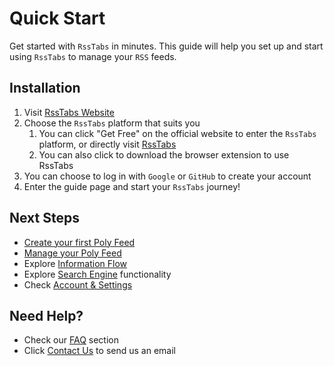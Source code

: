 # Quick Start

Get started with `RssTabs` in minutes. This guide will help you set up and start using `RssTabs` to manage your `RSS` feeds.

## Installation

1. Visit [RssTabs Website](https://rsstabs.com)
2. Choose the `RssTabs` platform that suits you
   1. You can click "Get Free" on the official website to enter the `RssTabs` platform, or directly visit [RssTabs](https://app.rsstabs.com)
   2. You can also click to download the browser extension to use RssTabs
3. You can choose to log in with `Google` or `GitHub` to create your account
4. Enter the guide page and start your `RssTabs` journey!


## Next Steps

- [Create your first Poly Feed](../features/create-poly-feed.md)
- [Manage your Poly Feed](../features/manage-poly-feed.md)
- Explore [Information Flow](../features/information.md)
- Explore [Search Engine](../features/search-engine.md) functionality
- Check [Account & Settings](../features/account-settings.md)


## Need Help?

- Check our [FAQ](../faq/product-faq.md) section
- Click [Contact Us](../about/contact-us.md) to send us an email
